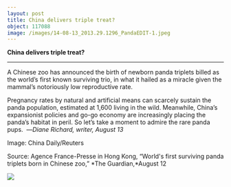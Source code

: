 ```yaml
---
layout: post
title: China delivers triple treat?
object: 117088
image: /images/14-08-13_2013.29.1296_PandaEDIT-1.jpeg
---
```

**China delivers triple treat?**

****

A Chinese zoo has announced the birth of newborn panda triplets billed as the world’s first known surviving trio, in what it hailed as a miracle given the mammal’s notoriously low reproductive rate.

Pregnancy rates by natural and artificial means can scarcely sustain the panda population, estimated at 1,600 living in the wild. Meanwhile, China’s expansionist policies and go-go economy are increasingly placing the panda’s habitat in peril. So let’s take a moment to admire the rare panda pups.  —*Diane Richard, writer, August 13*

Image: China Daily/Reuters

Source: Agence France-Presse in Hong Kong, “World's first surviving panda triplets born in Chinese zoo,” *The Guardian,*August 12

![]({{siteurl.base}}/images/14-08-13_2013.29.1296_PandaEDIT-1.jpeg)
